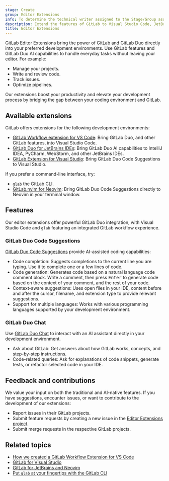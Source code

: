 ```yaml
---
stage: Create
group: Editor Extensions
info: To determine the technical writer assigned to the Stage/Group associated with this page, see https://handbook.gitlab.com/handbook/product/ux/technical-writing/#assignments
description: Extend the features of GitLab to Visual Studio Code, JetBrains IDEs, Visual Studio, and Neovim.
title: Editor Extensions
---
```


GitLab Editor Extensions bring the power of GitLab and GitLab Duo directly into your preferred
development environments. Use GitLab features and GitLab Duo AI capabilities to handle everyday tasks
without leaving your editor. For example:

- Manage your projects.
- Write and review code.
- Track issues.
- Optimize pipelines.

Our extensions boost your productivity and elevate your development process by bridging the gap
between your coding environment and GitLab.

## Available extensions

GitLab offers extensions for the following development environments:

- [GitLab Workflow extension for VS Code](visual_studio_code/_index.md): Bring GitLab Duo,
  and other GitLab features, into Visual Studio Code.
- [GitLab Duo for JetBrains IDEs](jetbrains_ide/_index.md): Bring GitLab Duo AI capabilities
  to IntelliJ IDEA, PyCharm, WebStorm, and other JetBrains IDEs.
- [GitLab Extension for Visual Studio](visual_studio/_index.md): Bring GitLab Duo Code Suggestions to Visual Studio.

If you prefer a command-line interface, try:

- [`glab`](gitlab_cli/_index.md) the GitLab CLI.
- [GitLab.nvim for Neovim](neovim/_index.md): Bring GitLab Duo Code Suggestions directly to Neovim in your terminal window.

## Features

Our editor extensions offer powerful GitLab Duo integration, with Visual Studio Code and `glab` featuring
an integrated GitLab workflow experience.

### GitLab Duo Code Suggestions

[GitLab Duo Code Suggestions](../user/project/repository/code_suggestions/_index.md) provide AI-assisted coding capabilities:

- Code completion: Suggests completions to the current line you are typing.
  Use it to complete one or a few lines of code.
- Code generation: Generates code based on a natural language code comment block.
  Write a comment, then press <kbd>Enter</kbd> to generate code based on the context of your
  comment, and the rest of your code.
- Context-aware suggestions: Uses open files in your IDE, content before and after the cursor,
  filename, and extension type to provide relevant suggestions.
- Support for multiple languages: Works with various programming languages supported by your development environment.

### GitLab Duo Chat

Use [GitLab Duo Chat](../user/gitlab_duo_chat/_index.md) to interact with an AI assistant directly in your development environment.

- Ask about GitLab: Get answers about how GitLab works, concepts, and step-by-step instructions.
- Code-related queries: Ask for explanations of code snippets, generate tests, or refactor selected code in your IDE.

## Feedback and contributions

We value your input on both the traditional and AI-native features. If you have suggestions, encounter issues,
or want to contribute to the development of our extensions:

- Report issues in their GitLab projects.
- Submit feature requests by creating a new issue in the
  [Editor Extensions project](https://gitlab.com/gitlab-org/editor-extensions/product/-/issues/).
- Submit merge requests in the respective GitLab projects.

## Related topics

- [How we created a GitLab Workflow Extension for VS Code](https://about.gitlab.com/blog/2020/07/31/use-gitlab-with-vscode/)
- [GitLab for Visual Studio](https://about.gitlab.com/blog/2023/06/29/gitlab-visual-studio-extension/)
- [GitLab for JetBrains and Neovim](https://about.gitlab.com/blog/2023/07/25/gitlab-jetbrains-neovim-plugins/)
- [Put `glab` at your fingertips with the GitLab CLI](https://about.gitlab.com/blog/2022/12/07/introducing-the-gitlab-cli/)
